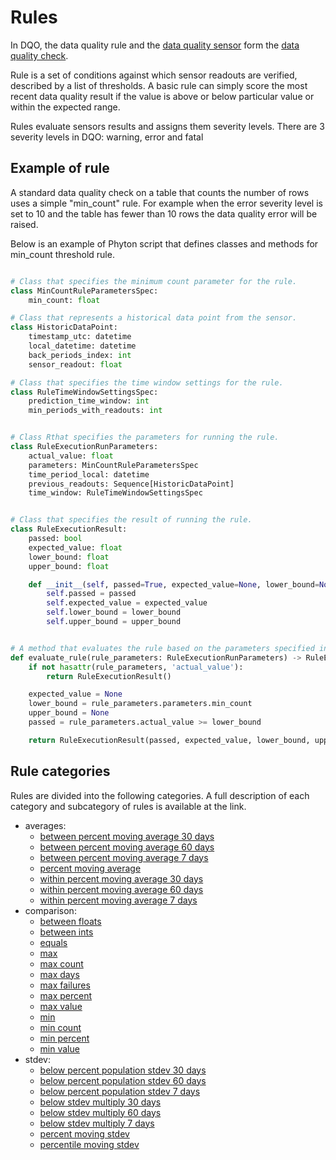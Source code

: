 # Rules

In DQO, the data quality rule and the [data quality sensor](./sensors/sensors.md) form the [data quality check](./checks/index.md).

Rule is a set of conditions against which sensor readouts are verified, described by a list of thresholds.
A basic rule can simply score the most recent data quality result if the value is above or below particular value or
within the expected range. 

Rules evaluate sensors results and assigns them severity levels. There are 3 severity levels in DQO: warning, error and
fatal


## Example of rule 

A standard data quality check on a table that counts the number of rows uses a simple "min_count" rule. For example when
the error severity level is set to 10 and the table has fewer than 10 rows the data quality error will be raised. 

Below is an example of Phyton script that defines classes and methods for min_count threshold rule.

``` py title="min_count.py"

# Class that specifies the minimum count parameter for the rule. 
class MinCountRuleParametersSpec:
    min_count: float

# Class that represents a historical data point from the sensor.
class HistoricDataPoint:
    timestamp_utc: datetime
    local_datetime: datetime
    back_periods_index: int
    sensor_readout: float

# Class that specifies the time window settings for the rule.
class RuleTimeWindowSettingsSpec:
    prediction_time_window: int
    min_periods_with_readouts: int


# Class Rthat specifies the parameters for running the rule. 
class RuleExecutionRunParameters:
    actual_value: float
    parameters: MinCountRuleParametersSpec
    time_period_local: datetime
    previous_readouts: Sequence[HistoricDataPoint]
    time_window: RuleTimeWindowSettingsSpec


# Class that specifies the result of running the rule.
class RuleExecutionResult:
    passed: bool
    expected_value: float
    lower_bound: float
    upper_bound: float

    def __init__(self, passed=True, expected_value=None, lower_bound=None, upper_bound=None):
        self.passed = passed
        self.expected_value = expected_value
        self.lower_bound = lower_bound
        self.upper_bound = upper_bound


# A method that evaluates the rule based on the parameters specified in the RuleExecutionRunParameters class.
def evaluate_rule(rule_parameters: RuleExecutionRunParameters) -> RuleExecutionResult:
    if not hasattr(rule_parameters, 'actual_value'):
        return RuleExecutionResult()

    expected_value = None
    lower_bound = rule_parameters.parameters.min_count
    upper_bound = None
    passed = rule_parameters.actual_value >= lower_bound

    return RuleExecutionResult(passed, expected_value, lower_bound, upper_bound)
```

## Rule categories

Rules are divided into the following categories. A full description of each category and subcategory of rules is 
available at the link.

- averages:
    - [between percent moving average 30 days](../../../reference/rules/averages/#between-percent-moving-average-30-days)
    - [between percent moving average 60 days](../../../reference/rules/averages/#between-percent-moving-average-60-days)
    - [between percent moving average 7 days](../../../reference/rules/averages/#between-percent-moving-average-7-days)
    - [percent moving average](../../../reference/rules/averages/#percent-moving-average)
    - [within percent moving average 30 days](../../../reference/rules/averages/#within-percent-moving-average-30-days)
    - [within percent moving average 60 days](../../../reference/rules/averages/#within-percent-moving-average-60-days)
    - [within percent moving average 7 days](../../../reference/rules/averages/#within-percent-moving-average-7-days)
- comparison:
    - [between floats](../../../reference/rules/comparison/#between-floats)
    - [between ints](../../../reference/rules/comparison/#between-ints)
    - [equals](../../../reference/rules/comparison/#equals)
    - [max](../../../reference/rules/comparison/#max)
    - [max count](../../../reference/rules/comparison/#max-count)
    - [max days](../../../reference/rules/comparison/#max-days)
    - [max failures](../../../reference/rules/comparison/#max-failures)
    - [max percent](../../../reference/rules/comparison/#max-percent)
    - [max value](../../../reference/rules/comparison/#max-value)
    - [min](../../../reference/rules/comparison/#min)
    - [min count](../../../reference/rules/comparison/#min-count)
    - [min percent](../../../reference/rules/comparison/#min-percent)
    - [min value](../../../reference/rules/comparison/#min-value)
- stdev:
    - [below percent population stdev 30 days](../../../reference/rules/stdev/#below-percent-population-stdev-30-days)
    - [below percent population stdev 60 days](../../../reference/rules/stdev/#below-percent-population-stdev-60-days)
    - [below percent population stdev 7 days](../../../reference/rules/stdev/#below-percent-population-stdev-7-days)
    - [below stdev multiply 30 days](../../../reference/rules/stdev/#below-stdev-multiply-30-days)
    - [below stdev multiply 60 days](../../../reference/rules/stdev/#below-stdev-multiply-60-days)
    - [below stdev multiply 7 days](../../../reference/rules/stdev/#below-stdev-multiply-7-days)
    - [percent moving stdev](../../../reference/rules/stdev/#percent-moving-stdev)
    - [percentile moving stdev](../../../reference/rules/stdev/#percentile-moving-stdev)